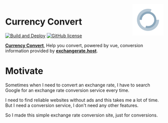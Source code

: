 <img width="100" align="right" alt="Currency Convert" src="./logo.svg">

# Currency Convert

[![Build and Deploy](https://github.com/Lmmmmmm-bb/currency-conversion/actions/workflows/deploy.yml/badge.svg)](https://github.com/Lmmmmmm-bb/currency-conversion/actions/workflows/deploy.yml)
[![GitHub license](https://img.shields.io/github/license/Lmmmmmm-bb/currency-conversion)](https://github.com/Lmmmmmm-bb/currency-conversion/blob/main/LICENSE)

**[Currency Convert](https://convert.lmmmmmm.dev)**, Help you convert, powered by vue, conversion information provided by **[exchangerate.host](https://exchangerate.host)**.

# Motivate

Sometimes when I need to convert an exchange rate, I have to search Google for an exchange rate conversion service every time.

I need to find reliable websites without ads and this takes me a lot of time. But I need a conversion service, I don't need any other features.

So I made this simple exchange rate conversion site, just for conversions.
